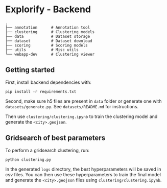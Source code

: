 # Explorify - Backend
```
.
├── annotation      # Annotation tool
├── clustering      # Clustering models
├── data            # Dataset storage
├── dataset         # Dataset download
├── scoring         # Scoring models
├── utils           # Misc utils
└── webapp-dev      # Clustering viewer
```

## Getting started
First, install backend dependencies with:
```
pip install -r requirements.txt
```

Second, make sure h5 files are present in `data` folder or generate one with `datasets/generate.py`. See `datasets/README.md` for instructions.

Then use `clustering/clustering.ipynb` to train the clustering model and generate the `<city>.geojson`.

## Gridsearch of best parameters
To perform a gridsearch clustering, run:
```
python clustering.py
```
In the generated `logs` directory, the best hyperparameters will be saved in csv files. You can then use these hyperparameters to train the final model and generate the `<city>.geojson` files using `clustering/clustering.ipynb`.